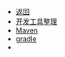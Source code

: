 * [返回](./)
* [开发工具整理](./docs/tools/)
* [Maven](./docs/tools/01_maven.md)
* [gradle](./docs/tools/02_gradle.md)
* 

